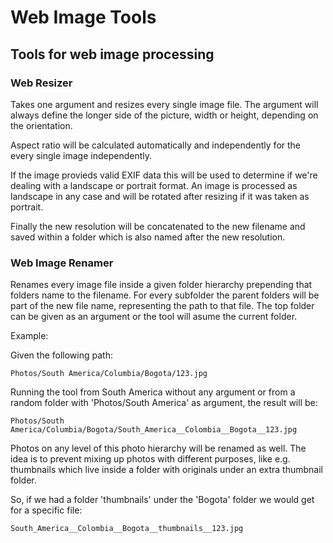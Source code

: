 # Web Image Tools
## Tools for web image processing

### Web Resizer
  Takes one argument and resizes every single image file. The argument will always
  define the longer side of the picture, width or height, depending on the
  orientation.

  Aspect ratio will be calculated automatically and independently for the every
  single image independently. 
  
  If the image provieds valid EXIF data this will be used
  to determine if we're dealing with a landscape or portrait format. An image is
  processed as landscape in any case and will be rotated after resizing if it was
  taken as portrait. 
  
  Finally the new resolution will be concatenated to the new
  filename and saved within a folder which is also named after the new resolution.

### Web Image Renamer
  Renames every image file inside a given folder hierarchy prepending that folders
  name to the filename. For every subfolder the parent folders will be part of the
  new file name, representing the path to that file.
  The top folder can be given as an argument or the tool will asume the current
  folder.

  Example:
  
  Given the following path:

    Photos/South America/Columbia/Bogota/123.jpg
    
  Running the tool from South America without any argument or from a random folder
  with 'Photos/South America' as argument, the result will be:

    Photos/South America/Columbia/Bogota/South_America__Colombia__Bogota__123.jpg
  
  Photos on any level of this photo hierarchy will be renamed as well.
  The idea is to prevent mixing up photos with different purposes, like e.g.
  thumbnails which live inside a folder with originals under an extra thumbnail
  folder.
  
  So, if we had a folder 'thumbnails' under the 'Bogota' folder we would get for a
  specific file:

    South_America__Colombia__Bogota__thumbnails__123.jpg

  
  
